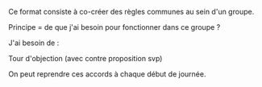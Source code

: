 

Ce format consiste à co-créer des règles communes au sein d'un groupe.

Principe = de que j'ai besoin pour fonctionner dans ce groupe ?

J'ai besoin de : 

Tour d'objection (avec contre proposition svp)

On peut reprendre ces accords à chaque début de journée.
